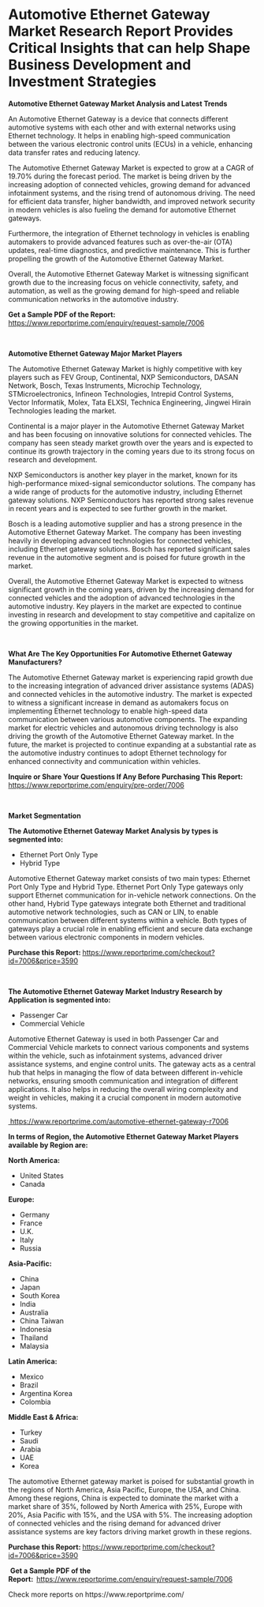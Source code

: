<p><h1>Automotive Ethernet Gateway Market Research Report Provides Critical Insights that can help Shape Business Development and Investment Strategies</h1></p><p><strong>Automotive Ethernet Gateway Market Analysis and Latest Trends</strong></p>
<p><p>An Automotive Ethernet Gateway is a device that connects different automotive systems with each other and with external networks using Ethernet technology. It helps in enabling high-speed communication between the various electronic control units (ECUs) in a vehicle, enhancing data transfer rates and reducing latency.</p><p>The Automotive Ethernet Gateway Market is expected to grow at a CAGR of 19.70% during the forecast period. The market is being driven by the increasing adoption of connected vehicles, growing demand for advanced infotainment systems, and the rising trend of autonomous driving. The need for efficient data transfer, higher bandwidth, and improved network security in modern vehicles is also fueling the demand for automotive Ethernet gateways.</p><p>Furthermore, the integration of Ethernet technology in vehicles is enabling automakers to provide advanced features such as over-the-air (OTA) updates, real-time diagnostics, and predictive maintenance. This is further propelling the growth of the Automotive Ethernet Gateway Market.</p><p>Overall, the Automotive Ethernet Gateway Market is witnessing significant growth due to the increasing focus on vehicle connectivity, safety, and automation, as well as the growing demand for high-speed and reliable communication networks in the automotive industry.</p></p>
<p><strong>Get a Sample PDF of the Report:&nbsp;</strong> <a href="https://www.reportprime.com/enquiry/request-sample/7006">https://www.reportprime.com/enquiry/request-sample/7006</a></p>
<p>&nbsp;</p>
<p><strong>Automotive Ethernet Gateway Major Market Players</strong></p>
<p><p>The Automotive Ethernet Gateway Market is highly competitive with key players such as FEV Group, Continental, NXP Semiconductors, DASAN Network, Bosch, Texas Instruments, Microchip Technology, STMicroelectronics, Infineon Technologies, Intrepid Control Systems, Vector Informatik, Molex, Tata ELXSI, Technica Engineering, Jingwei Hirain Technologies leading the market.</p><p>Continental is a major player in the Automotive Ethernet Gateway Market and has been focusing on innovative solutions for connected vehicles. The company has seen steady market growth over the years and is expected to continue its growth trajectory in the coming years due to its strong focus on research and development.</p><p>NXP Semiconductors is another key player in the market, known for its high-performance mixed-signal semiconductor solutions. The company has a wide range of products for the automotive industry, including Ethernet gateway solutions. NXP Semiconductors has reported strong sales revenue in recent years and is expected to see further growth in the market.</p><p>Bosch is a leading automotive supplier and has a strong presence in the Automotive Ethernet Gateway Market. The company has been investing heavily in developing advanced technologies for connected vehicles, including Ethernet gateway solutions. Bosch has reported significant sales revenue in the automotive segment and is poised for future growth in the market.</p><p>Overall, the Automotive Ethernet Gateway Market is expected to witness significant growth in the coming years, driven by the increasing demand for connected vehicles and the adoption of advanced technologies in the automotive industry. Key players in the market are expected to continue investing in research and development to stay competitive and capitalize on the growing opportunities in the market.</p></p>
<p>&nbsp;</p>
<p><strong>What Are The Key Opportunities For Automotive Ethernet Gateway Manufacturers?</strong></p>
<p><p>The Automotive Ethernet Gateway market is experiencing rapid growth due to the increasing integration of advanced driver assistance systems (ADAS) and connected vehicles in the automotive industry. The market is expected to witness a significant increase in demand as automakers focus on implementing Ethernet technology to enable high-speed data communication between various automotive components. The expanding market for electric vehicles and autonomous driving technology is also driving the growth of the Automotive Ethernet Gateway market. In the future, the market is projected to continue expanding at a substantial rate as the automotive industry continues to adopt Ethernet technology for enhanced connectivity and communication within vehicles.</p></p>
<p><strong>Inquire or Share Your Questions If Any Before Purchasing This Report:</strong> <a href="https://www.reportprime.com/enquiry/pre-order/7006">https://www.reportprime.com/enquiry/pre-order/7006</a></p>
<p>&nbsp;</p>
<p><strong>Market Segmentation</strong></p>
<p><strong>The Automotive Ethernet Gateway Market Analysis by types is segmented into:</strong></p>
<p><ul><li>Ethernet Port Only Type</li><li>Hybrid Type</li></ul></p>
<p><p>Automotive Ethernet Gateway market consists of two main types: Ethernet Port Only Type and Hybrid Type. Ethernet Port Only Type gateways only support Ethernet communication for in-vehicle network connections. On the other hand, Hybrid Type gateways integrate both Ethernet and traditional automotive network technologies, such as CAN or LIN, to enable communication between different systems within a vehicle. Both types of gateways play a crucial role in enabling efficient and secure data exchange between various electronic components in modern vehicles.</p></p>
<p><strong>Purchase this Report:&nbsp;</strong><a href="https://www.reportprime.com/checkout?id=7006&price=3590">https://www.reportprime.com/checkout?id=7006&price=3590</a></p>
<p>&nbsp;</p>
<p><strong>The Automotive Ethernet Gateway Market Industry Research by Application is segmented into:</strong></p>
<p><ul><li>Passenger Car</li><li>Commercial Vehicle</li></ul></p>
<p><p>Automotive Ethernet Gateway is used in both Passenger Car and Commercial Vehicle markets to connect various components and systems within the vehicle, such as infotainment systems, advanced driver assistance systems, and engine control units. The gateway acts as a central hub that helps in managing the flow of data between different in-vehicle networks, ensuring smooth communication and integration of different applications. It also helps in reducing the overall wiring complexity and weight in vehicles, making it a crucial component in modern automotive systems.</p></p>
<p><a href="https://www.reportprime.com/automotive-ethernet-gateway-r7006">&nbsp;https://www.reportprime.com/automotive-ethernet-gateway-r7006</a></p>
<p><strong>In terms of Region, the Automotive Ethernet Gateway Market Players available by Region are:</strong></p>
<p>
    <p> <strong> North America: </strong>
        <ul>
            <li>United States</li>
            <li>Canada</li>
        </ul>
        </p> 
    <p> <strong> Europe: </strong>
        <ul>
            <li>Germany</li>
            <li>France</li>
            <li>U.K.</li>
            <li>Italy</li>
            <li>Russia</li>
        </ul>
        </p> 
    <p> <strong> Asia-Pacific: </strong>
        <ul>
            <li>China</li>
            <li>Japan</li>
            <li>South Korea</li>
            <li>India</li>
            <li>Australia</li>
            <li>China Taiwan</li>
            <li>Indonesia</li>
            <li>Thailand</li>
            <li>Malaysia</li>
        </ul>
        </p> 
    <p> <strong> Latin America: </strong>
        <ul>
            <li>Mexico</li>
            <li>Brazil</li>
            <li>Argentina Korea</li>
            <li>Colombia</li>
        </ul>
        </p> 
    <p> <strong> Middle East & Africa: </strong>
        <ul>
            <li>Turkey</li>
            <li>Saudi</li>
            <li>Arabia</li>
            <li>UAE</li>
            <li>Korea</li>
        </ul>
    </p>
    </p>
<p><p>The automotive Ethernet gateway market is poised for substantial growth in the regions of North America, Asia Pacific, Europe, the USA, and China. Among these regions, China is expected to dominate the market with a market share of 35%, followed by North America with 25%, Europe with 20%, Asia Pacific with 15%, and the USA with 5%. The increasing adoption of connected vehicles and the rising demand for advanced driver assistance systems are key factors driving market growth in these regions.</p></p>
<p><strong>Purchase this Report: </strong><a href="https://www.reportprime.com/checkout?id=7006&price=3590">https://www.reportprime.com/checkout?id=7006&price=3590</a></p>
<p>&nbsp;<strong>Get a Sample PDF of the Report:&nbsp;&nbsp;</strong><a href="https://www.reportprime.com/enquiry/request-sample/7006">https://www.reportprime.com/enquiry/request-sample/7006</a></p>
<p><strong></strong></p>
<p>Check more reports on https://www.reportprime.com/</p>